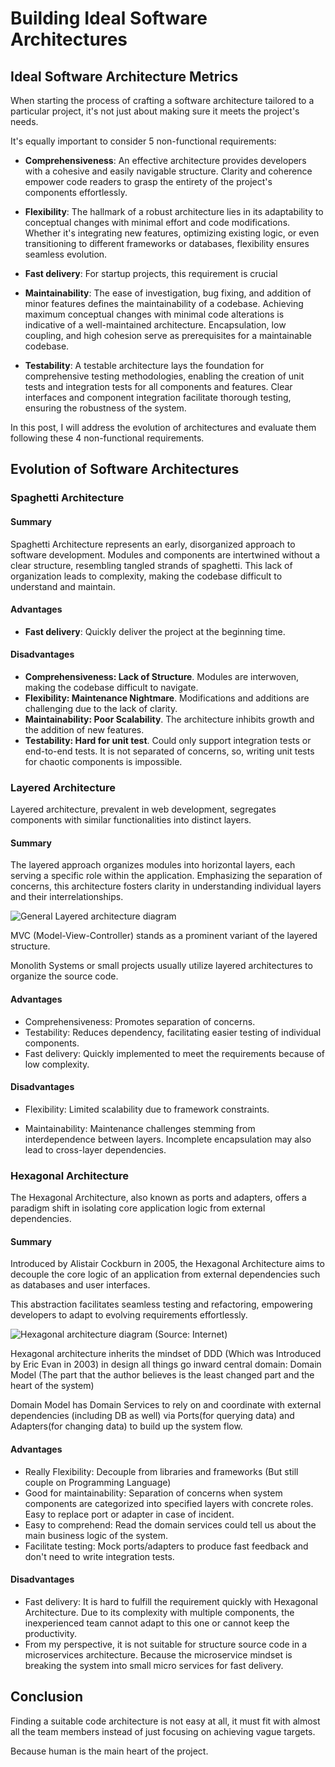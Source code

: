 # Building Ideal Software Architectures

## Ideal Software Architecture Metrics
When starting the process of crafting a software architecture tailored to a particular project, it's not just about making sure it meets the project's needs.

It's equally important to consider 5 non-functional requirements:

- **Comprehensiveness**: An effective architecture provides developers with a cohesive and easily navigable structure. Clarity and coherence empower code readers to grasp the entirety of the project's components effortlessly.

- **Flexibility**: The hallmark of a robust architecture lies in its adaptability to conceptual changes with minimal effort and code modifications.
Whether it's integrating new features, optimizing existing logic, or even transitioning to different frameworks or databases, flexibility ensures seamless evolution.

- **Fast delivery**: For startup projects, this requirement is crucial 

- **Maintainability**: The ease of investigation, bug fixing, and addition of minor features defines the maintainability of a codebase. Achieving maximum conceptual changes with minimal code alterations is indicative of a well-maintained architecture. Encapsulation, low coupling, and high cohesion serve as prerequisites for a maintainable codebase.

- **Testability**: A testable architecture lays the foundation for comprehensive testing methodologies, enabling the creation of unit tests and integration tests for all components and features. Clear interfaces and component integration facilitate thorough testing, ensuring the robustness of the system.

In this post, I will address the evolution of architectures and evaluate them following these 4 non-functional requirements.

## Evolution of Software Architectures

### Spaghetti Architecture
#### Summary
Spaghetti Architecture represents an early, disorganized approach to software development.
Modules and components are intertwined without a clear structure, resembling tangled strands of spaghetti.
This lack of organization leads to complexity, making the codebase difficult to understand and maintain.

#### Advantages
- **Fast delivery**: Quickly deliver the project at the beginning time.

#### Disadvantages
- **Comprehensiveness: Lack of Structure**. Modules are interwoven, making the codebase difficult to navigate.
- **Flexibility: Maintenance Nightmare**. Modifications and additions are challenging due to the lack of clarity.
- **Maintainability: Poor Scalability**. The architecture inhibits growth and the addition of new features.
- **Testability: Hard for unit test**. Could only support integration tests or end-to-end tests.
It is not separated of concerns, so, writing unit tests for chaotic components is impossible.

### Layered Architecture
Layered architecture, prevalent in web development, segregates components with similar functionalities into distinct layers.

#### Summary
The layered approach organizes modules into horizontal layers, each serving a specific role within the application. Emphasizing the separation of concerns, this architecture fosters clarity in understanding individual layers and their interrelationships.

![General Layered architecture diagram](/blog/images/software_architecture/layered_architecture.png)

MVC (Model-View-Controller) stands as a prominent variant of the layered structure.

Monolith Systems or small projects usually utilize layered architectures to organize the source code.

#### Advantages
- Comprehensiveness: Promotes separation of concerns.
- Testability: Reduces dependency, facilitating easier testing of individual components.
- Fast delivery: Quickly implemented to meet the requirements because of low complexity.

#### Disadvantages

- Flexibility: Limited scalability due to framework constraints.

- Maintainability: Maintenance challenges stemming from interdependence between layers. Incomplete encapsulation may also lead to cross-layer dependencies.

### Hexagonal Architecture
The Hexagonal Architecture, also known as ports and adapters, offers a paradigm shift in isolating core application logic from external dependencies.

#### Summary
Introduced by Alistair Cockburn in 2005, the Hexagonal Architecture aims to decouple the core logic of an application from external dependencies such as databases and user interfaces.

This abstraction facilitates seamless testing and refactoring, empowering developers to adapt to evolving requirements effortlessly.

![Hexagonal architecture diagram (Source: Internet)](/blog/images/software_architecture/layered_architecture.png)

Hexagonal architecture inherits the mindset of DDD (Which was Introduced by Eric Evan in 2003) in design all things go inward central domain: Domain Model (The part that the author believes is the least changed part and the heart of the system)

Domain Model has Domain Services to rely on and coordinate with external dependencies (including DB as well) via Ports(for querying data) and Adapters(for changing data) to build up the system flow.

#### Advantages
- Really Flexibility: Decouple from libraries and frameworks (But still couple on Programming Language)
- Good for maintainability: Separation of concerns when system components are categorized into specified layers with concrete roles. Easy to replace port or adapter in case of incident.
- Easy to comprehend: Read the domain services could tell us about the main business logic of the system.
- Facilitate testing: Mock ports/adapters to produce fast feedback and don't need to write integration tests.

#### Disadvantages
- Fast delivery: It is hard to fulfill the requirement quickly with Hexagonal Architecture. Due to its complexity with multiple components, the inexperienced team cannot adapt to this one or cannot keep the productivity.
- From my perspective, it is not suitable for structure source code in a microservices architecture. Because the microservice mindset is breaking the system into small micro services for fast delivery.

## Conclusion
Finding a suitable code architecture is not easy at all, it must fit with almost all the team members instead of just focusing on achieving vague targets.

Because human is the main heart of the project.
